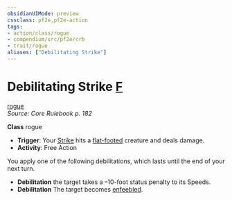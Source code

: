 ```yaml
---
obsidianUIMode: preview
cssclass: pf2e,pf2e-action
tags:
- action/class/rogue
- compendium/src/pf2e/crb
- trait/rogue
aliases: ["Debilitating Strike"]
---
```

# Debilitating Strike [F](chapter-9-playing-the-game.md#Actions "Free Action")
[rogue](Reference/Rules/Traits/rogue.md "Rogue Class Trait")  
*Source: Core Rulebook p. 182*  

**Class** rogue
- **Trigger**: Your [Strike](strike.md) hits a [flat-footed](conditions.md#Flat-footed) creature and deals damage.
- **Activity**: Free Action

You apply one of the following debilitations, which lasts until the end of your next turn.

- **Debilitation** the target takes a –10-foot status penalty to its Speeds.
- **Debilitation** The target becomes [enfeebled](conditions.md#Enfeebled).
